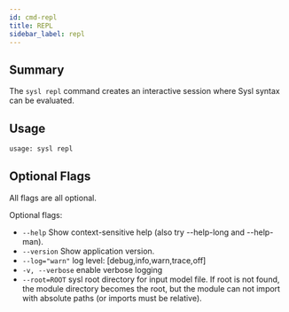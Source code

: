 ```yaml
---
id: cmd-repl
title: REPL
sidebar_label: repl
---
```


## Summary

The `sysl repl` command creates an interactive session where Sysl syntax can be evaluated.

## Usage

```bash
usage: sysl repl
```

## Optional Flags

All flags are all optional.

Optional flags:

- `--help` Show context-sensitive help (also try --help-long and --help-man).
- `--version` Show application version.
- `--log="warn"` log level: [debug,info,warn,trace,off]
- `-v, --verbose` enable verbose logging
- `--root=ROOT` sysl root directory for input model file. If root is not found, the module directory becomes the
  root, but the module can not import with absolute paths (or imports must be relative).
